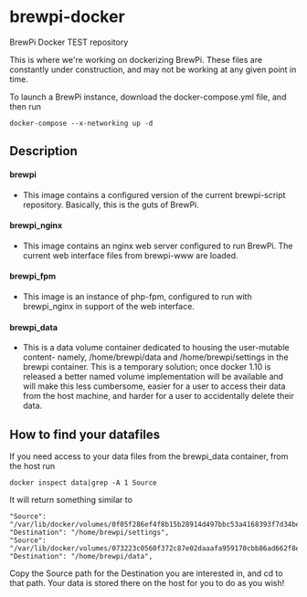 # brewpi-docker
BrewPi Docker TEST repository

This is where we're working on dockerizing BrewPi. These files are constantly under construction, and may not be working at any given point in time. 

To launch a BrewPi instance, download the docker-compose.yml file, and then run 
```
docker-compose --x-networking up -d
```

## Description
#### brewpi
- This image contains a configured version of the current brewpi-script repository. Basically, this is the guts of BrewPi.

#### brewpi_nginx
- This image contains an nginx web server configured to run BrewPi. The current web interface files from brewpi-www are loaded.

#### brewpi_fpm
- This image is an instance of php-fpm, configured to run with brewpi_nginx in support of the web interface. 

#### brewpi_data
- This is a data volume container dedicated to housing the user-mutable content- namely, /home/brewpi/data and /home/brewpi/settings in the brewpi container. This is a temporary solution; once docker 1.10 is released a better named volume implementation will be available and will make this less cumbersome, easier for a user to access their data from the host machine, and harder for a user to accidentally delete their data. 

## How to find your datafiles
If you need access to your data files from the brewpi_data container, from the host run
```
docker inspect data|grep -A 1 Source
```
It will return something similar to
```
"Source": "/var/lib/docker/volumes/0f05f286ef4f8b15b28914d497bbc53a4168393f7d34be74a6e56de3e5c1ce1e/_data",
"Destination": "/home/brewpi/settings",
"Source": "/var/lib/docker/volumes/073223c0560f372c87e02daaafa959170cbb86ad662f8e7409f2d55bd44abc43/_data",
"Destination": "/home/brewpi/data",
```
Copy the Source path for the Destination you are interested in, and cd to that path. Your data is stored there on the host for you to do as you wish!
